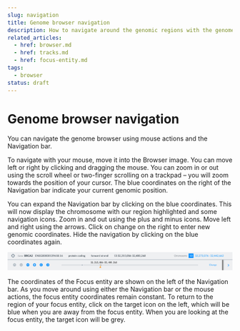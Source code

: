 ```yaml
---
slug: navigation
title: Genome browser navigation
description: How to navigate around the genomic regions with the genome browser
related_articles:
  - href: browser.md
  - href: tracks.md
  - href: focus-entity.md
tags:
  - browser
status: draft
---
```


# Genome browser navigation

You can navigate the genome browser using mouse actions and the Navigation bar.

To navigate with your mouse, move it into the Browser image. You can move left or right by clicking and dragging the mouse. You can zoom in or out using the scroll wheel or two-finger scrolling on a trackpad – you will zoom towards the position of your cursor. The blue coordinates on the right of the Navigation bar indicate your current genomic position.

You can expand the Navigation bar by clicking on the blue coordinates. This will now display the chromosome with our region highlighted and some navigation icons. Zoom in and out using the plus and minus icons. Move left and right using the arrows. Click on change on the right to enter new genomic coordinates. Hide the navigation by clicking on the blue coordinates again.

![The Navigation bar](navigation_bar.png)

The coordinates of the Focus entity are shown on the left of the Navigation bar. As you move around using either the Navigation bar or the mouse actions, the focus entity coordinates remain constant. To return to the region of your focus entity, click on the target icon on the left, which will be blue when you are away from the focus entity. When you are looking at the focus entity, the target icon will be grey.
